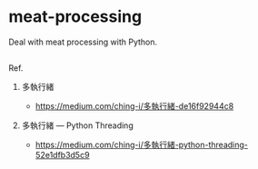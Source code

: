 # meat-processing
Deal with meat processing with Python.

##
Ref. 
1. 多執行緒
   - https://medium.com/ching-i/多執行緒-de16f92944c8
     
2. 多執行緒 — Python Threading
   - https://medium.com/ching-i/多執行緒-python-threading-52e1dfb3d5c9
